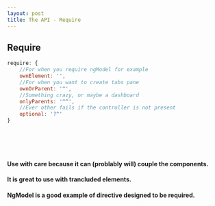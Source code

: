 ```yaml
---
layout: post
title: The API - Require
---
```


## Require

```javascript
require: {
    //For when you require ngModel for example
    ownElement: '',
    //For when you want to create tabs pane
    ownOrParent: '^',
    //Something crazy, or maybe a dashboard
    onlyParents: '^^',
    //Ever other fails if the controller is not present
    optional: '?^'
}
```
<br><br><br>

#### Use with care because it can (problably will) couple the components.  <br>
#### It is great to use with trancluded elements.  <br>
#### NgModel is a good example of directive designed to be required.  <br>
